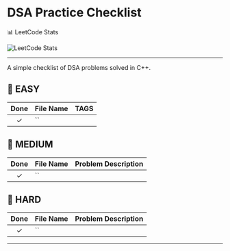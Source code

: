 # DSA Practice Checklist

📊 LeetCode Stats

![LeetCode Stats](https://leetcard.jacoblin.cool/MaTriX-?theme=dark&font=Bree%20Serif)

---

A simple checklist of DSA problems solved in C++.

## 📁 EASY

| Done | File Name                                      | TAGS                                        |
|:----:|:-----------------------------------------------|:--------------------------------------------|
| ✓    | ``    | |

## 📁 MEDIUM

| Done | File Name                          | Problem Description                     |
|:----:|:-----------------------------------|:----------------------------------------|
| ✓    | ``        | |

## 📁 HARD

| Done | File Name                          | Problem Description                     |
|:----:|:-----------------------------------|:----------------------------------------|
| ✓    | ``           | |

---


